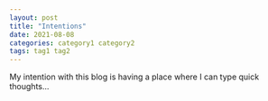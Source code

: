 ```yaml
---
layout: post
title: "Intentions"
date: 2021-08-08
categories: category1 category2
tags: tag1 tag2
---
```


My intention with this blog is having a place where I can type quick thoughts...
